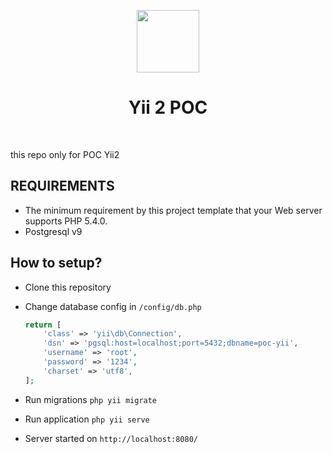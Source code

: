 <p align="center">
    <a href="https://github.com/yiisoft" target="_blank">
        <img src="https://avatars0.githubusercontent.com/u/993323" height="100px">
    </a>
    <h1 align="center">Yii 2 POC</h1>
    <br>
</p>

this repo only for POC Yii2

REQUIREMENTS
------------

- The minimum requirement by this project template that your Web server supports PHP 5.4.0.
- Postgresql v9


How to setup?
-------------------
- Clone this repository
- Change database config in `/config/db.php`
    ```php
    return [
        'class' => 'yii\db\Connection',
        'dsn' => 'pgsql:host=localhost;port=5432;dbname=poc-yii',
        'username' => 'root',
        'password' => '1234',
        'charset' => 'utf8',
    ];
    ```

- Run migrations `php yii migrate`
- Run application `php yii serve`
- Server started on `http://localhost:8080/`